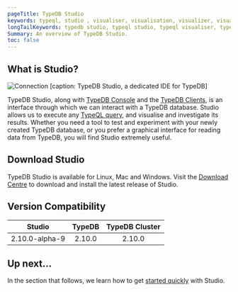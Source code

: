 ```yaml
---
pageTitle: TypeDB Studio
keywords: typeql, studio , visualiser, visualisation, visualizer, visualization
longTailKeywords: typedb studio, typeql studio, typeql visualiser, typeql visualisation, typeql visualizer, typeql visualization
Summary: An overview of TypeDB Studio.
toc: false
---
```

## What is Studio?
![Connection](/docs/images/studio/studio.png)
[caption: TypeDB Studio, a dedicated IDE for TypeDB]

TypeDB Studio, along with [TypeDB Console](../02-console/01-console.md) and the [TypeDB Clients](../03-client-api/00-overview.md), is an interface through which we can interact with a TypeDB database.
Studio allows us to execute any [TypeQL query](../11-query/00-overview.md), and visualise and investigate its results.
Whether you need a tool to test and experiment with your newly created TypeDB database, or you prefer a graphical interface for reading data from TypeDB, you will find Studio extremely useful.

## Download Studio
TypeDB Studio is available for Linux, Mac and Windows. Visit the [Download Centre](https://vaticle.com/download#typedb-studio) to download and install the latest release of Studio.


## Version Compatibility

|    Studio    |   TypeDB    | TypeDB Cluster |
|:------------:|:-----------:|:--------------:|
|2.10.0-alpha-9| 2.10.0      |     2.10.0     |


## Up next...
In the section that follows, we learn how to get [started quickly](../07-studio/01-quickstart.md) with Studio.
